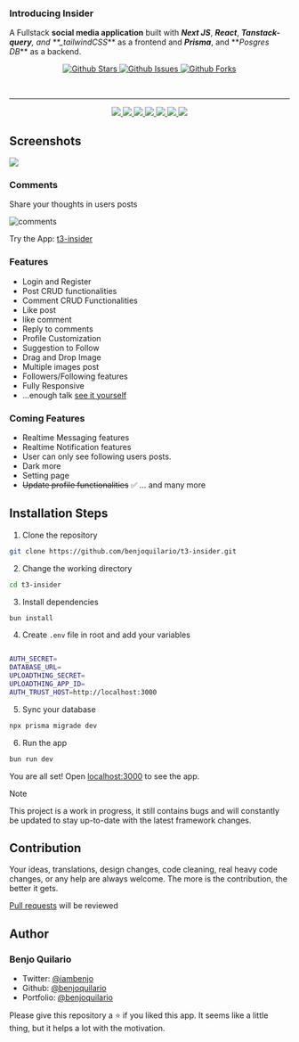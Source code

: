 ### Introducing Insider

A Fullstack **social media application** built with **_Next JS_**, **_React_**, **_Tanstack-query_**_, and \*\*\_tailwindCSS_** as a frontend and **_Prisma_**, and **_Posgres DB_\*\* as a backend.

<p align="center">
  <a href="https://github.com/benjoquilario/t3-insider">
      <img src="https://img.shields.io/github/stars/benjoquilario/t3-insider" alt="Github Stars">
    </a>
    <a href="https://www.gnu.org/licenses/agpl-3.0.en.html">
      <img src="https://img.shields.io/github/issues/benjoquilario/t3-insider" alt="Github Issues">
    </a>
     <a href="https://github.com/benjoquilario/t3-insider">
      <img src="https://img.shields.io/github/forks/benjoquilario/t3-insider" alt="Github Forks" />
    </a>
</p>

</br>
  <hr />
<p align="center">
  <a href="https://nextjs.org">
    <img src="https://img.shields.io/github/package-json/dependency-version/benjoquilario/t3-insider/next?filename=package.json&color=fff&labelColor=000&logo=nextdotjs&style=flat-square">
  </a>
  <a href="https://tailwindcss.com/">
    <img src="https://img.shields.io/github/package-json/dependency-version/benjoquilario/t3-insider/dev/tailwindcss?filename=package.json&color=37b8f1&logo=tailwindcss&labelColor=0b1120&style=flat-square&logoColor=38bdf8">
  </a>
  <a href="https://reactjs.org/">
    <img src="https://img.shields.io/github/package-json/dependency-version/benjoquilario/t3-insider/react?filename=package.json&color=5fd9fb&logo=react&labelColor=222435&style=flat-square">
  </a>
  <a href="https://www.prisma.io/">
    <img src="https://img.shields.io/github/package-json/dependency-version/benjoquilario/t3-insider/@prisma/client?filename=package.json&label=prisma&color=2D3748&logo=prisma&labelColor=000&style=flat-square&logoColor=fff">
  </a>
  <a href="https://react-hook-form.com/">
    <img src="https://img.shields.io/github/package-json/dependency-version/benjoquilario/t3-insider/react-hook-form?filename=package.json&label=react-hook-form&color=EC5990&logo=reacthookform&labelColor=242526&style=flat-square&logoColor=EC5990">
  </a>
  <a href="https://tailwindcss.com/">
    <img src="https://img.shields.io/github/package-json/dependency-version/benjoquilario/t3-insider/typescript?filename=package.json&color=3178C6&logo=typescript&labelColor=111&style=flat-square&logoColor=white">
  </a>
  <a href="https://www.framer.com/motion">
    <img src="https://img.shields.io/github/package-json/dependency-version/benjoquilario/t3-insider/framer-motion?logo=framer&style=flat-square&logoColor=white">
  </a>
</p>

## Screenshots

<a href="https://t3-insider.vercel.app/" target="blank">
  <img src="public/desktop.png" />
</a>

### Comments

Share your thoughts in users posts

<img src="public/comments.jpeg" alt="comments" />

Try the App: [t3-insider](https://t3-insider.vercel.app/)

### Features

- Login and Register
- Post CRUD functionalities
- Comment CRUD Functionalities
- Like post
- like comment
- Reply to comments
- Profile Customization
- Suggestion to Follow
- Drag and Drop Image
- Multiple images post
- Followers/Following features
- Fully Responsive
- ...enough talk [see it yourself](https://t3-insider.vercel.app/)

### Coming Features

- Realtime Messaging features
- Realtime Notification features
- User can only see following users posts.
- Dark more
- Setting page
- <s>Update profile functionalities</s> ✅
  … and many more

## Installation Steps

1. Clone the repository

```bash
git clone https://github.com/benjoquilario/t3-insider.git
```

2. Change the working directory

```bash
cd t3-insider
```

3. Install dependencies

```bash
bun install
```

4. Create `.env` file in root and add your variables

```bash

AUTH_SECRET=
DATABASE_URL=
UPLOADTHING_SECRET=
UPLOADTHING_APP_ID=
AUTH_TRUST_HOST=http://localhost:3000

```

5. Sync your database

```bash
npx prisma migrade dev
```

6. Run the app

```bash
bun run dev
```

You are all set! Open [localhost:3000](http://localhost:3000/) to see the app.

> [!NOTE]
> This project is a work in progress, it still contains bugs and will constantly be updated to stay up-to-date with the latest framework changes.

## Contribution

Your ideas, translations, design changes, code cleaning, real heavy code changes, or any help are always welcome. The more is the contribution, the better it gets.

[Pull requests](https://github.com/benjoquilario/t3-insider/pulls) will be reviewed

## Author

### Benjo Quilario

- Twitter: [@iambenjo](https://twitter.com/iam_benjo)
- Github: [@benjoquilario](https://github.com/benjoquilario)
- Portfolio: [@benjoquilario](https://benjoquilario.site)

Please give this repository a ⭐️ if you liked this app. It seems like a little thing, but it helps a lot with the motivation.
